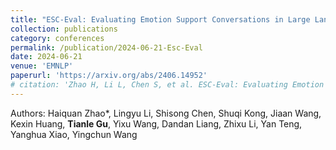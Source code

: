 ```yaml
---
title: "ESC-Eval: Evaluating Emotion Support Conversations in Large Language Models"
collection: publications
category: conferences
permalink: /publication/2024-06-21-Esc-Eval
date: 2024-06-21
venue: 'EMNLP'
paperurl: 'https://arxiv.org/abs/2406.14952'
# citation: 'Zhao H, Li L, Chen S, et al. ESC-Eval: Evaluating Emotion Support Conversations in Large Language Models[J]. arXiv preprint arXiv:2406.14952, 2024.'
---
```

Authors: Haiquan Zhao*, Lingyu Li, Shisong Chen, Shuqi Kong, Jiaan Wang, Kexin Huang, **Tianle Gu**, Yixu Wang, Dandan Liang, Zhixu Li, Yan Teng, Yanghua Xiao, Yingchun Wang
